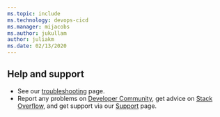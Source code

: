 ```yaml
---
ms.topic: include
ms.technology: devops-cicd
ms.manager: mijacobs
ms.author: jukullam
author: juliakm
ms.date: 02/13/2020
---
```


## Help and support

* See our [troubleshooting](../troubleshooting/troubleshooting.md) page.
* Report any problems on [Developer Community](https://developercommunity.visualstudio.com/),
  get advice on [Stack Overflow](https://stackoverflow.com/questions/tagged/vs-team-services),
  and get support via our [Support](https://azure.microsoft.com/support/devops/) page.

